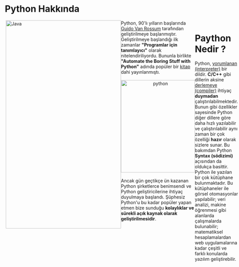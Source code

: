 # Python Hakkında
<div style="display: flex;">
  <img src="https://icore.sg/wp-content/uploads/2021/11/TIMELINE.jpg" title="Java" width="360" height="651" align="right" />
  <div style="text-align: left;">
    Python, 90'lı yılların başlarında <a href="https://github.com/gvanrossum">Guido Van Rossum</a> tarafından geliştirilmeye başlanmıştır. Geliştirilmeye başlandığı ilk zamanlar <b>"Programlar için tanımlayıcı"</b> olarak nitelendiriliyordu. Bununla birlikte <b>"Automate the Boring Stuff with Python"</b> adında popüler bir <a href="https://www.amazon.com.tr/Automate-Boring-Stuff-Python-Programming/dp/1593275994">kitap</a> dahi yayınlanmıştı.<br><br>
    <div title="image" align="center">
    <img src="https://cdn.facesofopensource.com/wp-content/uploads/2017/03/21205825/guido.GuidovanRossum20625.web_.jpg" title="python" height="289" width="231"/>
    </div>
<br>
Ancak gün geçtikçe ün kazanan Python şirketlerce benimsendi ve Python geliştiricilerine ihtiyaç duyulmaya başlandı. Şüphesiz Python'u bu kadar popüler yapan etmen bize sunduğu <b>kolaylıklar ve sürekli açık kaynak olarak geliştirilmesidir</b>.
  </div>
  <br>
  <div style="text-align: left;">
    <h1>Paython Nedir ?</h1>
    Python, <a href="https://github.com/TriTetra/java_ogrendiklerim/blob/main/compiler_interpreter.md">yorumlanan (interpreter)</a> bir dildir. <b>C/C++</b> gibi dillerin aksine <a href="https://github.com/TriTetra/java_ogrendiklerim/blob/main/compiler_interpreter.md">derlemeye (compiler)</a> ihtiyaç <b>duymadan</b> çalıştırılabilmektedir. Bunun gibi özellikler sayesinde Python diğer dillere göre daha hızlı yazılabilir ve çalıştırılabilir aynı zaman bir çok özelliği <b>hazır</b> olarak sizlere sunar. Bu bakımdan Python <b>Syntax (södizimi)</b> açısından da oldukça basittir. Python ile yazılan bir çok kütüphane bulunmaktadır. Bu kütüphaneler ile görsel otomasyonlar yapılabilir; veri analizi, makine öğrenmesi gibi alanlarda çalışmalarda bulunabilir; matematiksel hesaplamalardan web uygulamalarına kadar çeşitli ve farklı konularda yazılım geliştirebilir.
  </div>
</div>
